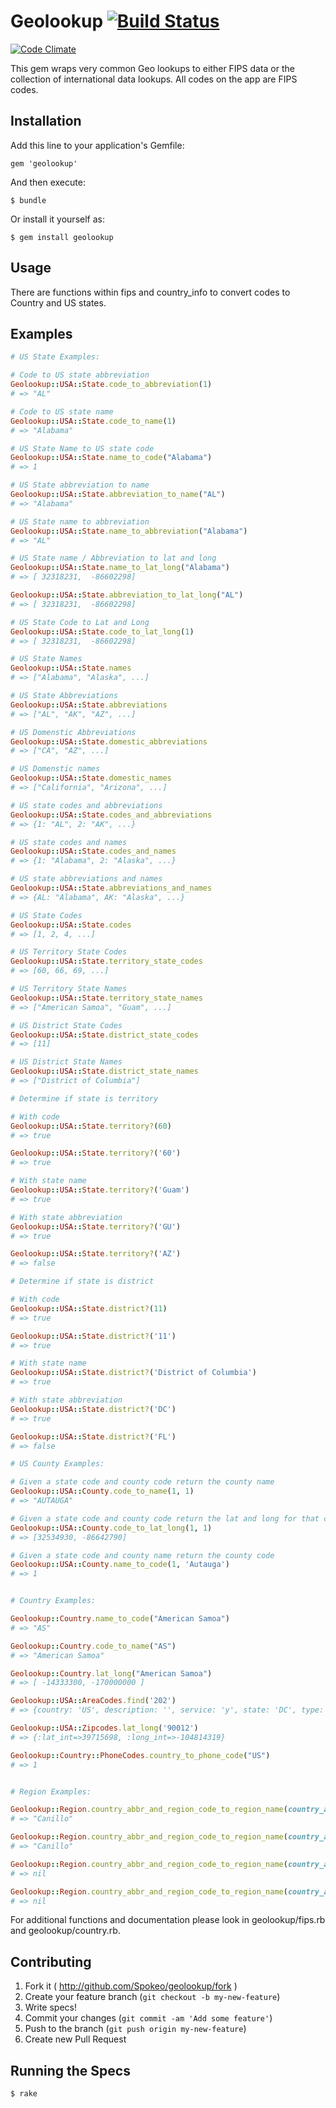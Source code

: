 # Geolookup [![Build Status](https://travis-ci.org/Spokeo/geolookup.png?branch=master)](https://travis-ci.org/Spokeo/geolookup)
[![Code Climate](https://codeclimate.com/github/Spokeo/geolookup.png)](https://codeclimate.com/github/Spokeo/geolookup)

This gem wraps very common Geo lookups to either FIPS data or the collection of international data lookups.  All codes on the app are FIPS codes.

## Installation

Add this line to your application's Gemfile:

    gem 'geolookup'

And then execute:

    $ bundle

Or install it yourself as:

    $ gem install geolookup

## Usage

There are functions within fips and country_info to convert codes to Country and US states.

## Examples

```ruby
# US State Examples:

# Code to US state abbreviation
Geolookup::USA::State.code_to_abbreviation(1)
# => "AL"

# Code to US state name
Geolookup::USA::State.code_to_name(1)
# => "Alabama"

# US State Name to US state code
Geolookup::USA::State.name_to_code("Alabama")
# => 1

# US State abbreviation to name
Geolookup::USA::State.abbreviation_to_name("AL")
# => "Alabama"

# US State name to abbreviation
Geolookup::USA::State.name_to_abbreviation("Alabama")
# => "AL"

# US State name / Abbreviation to lat and long
Geolookup::USA::State.name_to_lat_long("Alabama")
# => [ 32318231,  -86602298]

Geolookup::USA::State.abbreviation_to_lat_long("AL")
# => [ 32318231,  -86602298]

# US State Code to Lat and Long
Geolookup::USA::State.code_to_lat_long(1)
# => [ 32318231,  -86602298]

# US State Names
Geolookup::USA::State.names
# => ["Alabama", "Alaska", ...]

# US State Abbreviations
Geolookup::USA::State.abbreviations
# => ["AL", "AK", "AZ", ...]

# US Domenstic Abbreviations
Geolookup::USA::State.domestic_abbreviations
# => ["CA", "AZ", ...]

# US Domenstic names
Geolookup::USA::State.domestic_names
# => ["California", "Arizona", ...]

# US state codes and abbreviations
Geolookup::USA::State.codes_and_abbreviations
# => {1: "AL", 2: "AK", ...}

# US state codes and names
Geolookup::USA::State.codes_and_names
# => {1: "Alabama", 2: "Alaska", ...}

# US state abbreviations and names
Geolookup::USA::State.abbreviations_and_names
# => {AL: "Alabama", AK: "Alaska", ...}

# US State Codes
Geolookup::USA::State.codes
# => [1, 2, 4, ...]

# US Territory State Codes
Geolookup::USA::State.territory_state_codes
# => [60, 66, 69, ...]

# US Territory State Names
Geolookup::USA::State.territory_state_names
# => ["American Samoa", "Guam", ...]

# US District State Codes
Geolookup::USA::State.district_state_codes
# => [11]

# US District State Names
Geolookup::USA::State.district_state_names
# => ["District of Columbia"]

# Determine if state is territory

# With code
Geolookup::USA::State.territory?(60)
# => true

Geolookup::USA::State.territory?('60')
# => true

# With state name
Geolookup::USA::State.territory?('Guam')
# => true

# With state abbreviation
Geolookup::USA::State.territory?('GU')
# => true

Geolookup::USA::State.territory?('AZ')
# => false

# Determine if state is district

# With code
Geolookup::USA::State.district?(11)
# => true

Geolookup::USA::State.district?('11')
# => true

# With state name
Geolookup::USA::State.district?('District of Columbia')
# => true

# With state abbreviation
Geolookup::USA::State.district?('DC')
# => true

Geolookup::USA::State.district?('FL')
# => false

# US County Examples:

# Given a state code and county code return the county name
Geolookup::USA::County.code_to_name(1, 1)
# => "AUTAUGA"

# Given a state code and county code return the lat and long for that county
Geolookup::USA::County.code_to_lat_long(1, 1)
# => [32534930, -86642790]

# Given a state code and county name return the county code
Geolookup::USA::County.name_to_code(1, 'Autauga')
# => 1


# Country Examples:

Geolookup::Country.name_to_code("American Samoa")
# => "AS"

Geolookup::Country.code_to_name("AS")
# => "American Samoa"

Geolookup::Country.lat_long("American Samoa")
# => [ -14333300, -170000000 ]

Geolookup::USA::AreaCodes.find('202')
# => {country: 'US', description: '', service: 'y', state: 'DC', type: 'general purpose code'}

Geolookup::USA::Zipcodes.lat_long('90012')
# => {:lat_int=>39715698, :long_int=>-104814319}

Geolookup::Country::PhoneCodes.country_to_phone_code("US")
# => 1


# Region Examples:

Geolookup::Region.country_abbr_and_region_code_to_region_name(country_abbr: "AD", region_code: "02")
# => "Canillo"

Geolookup::Region.country_abbr_and_region_code_to_region_name(country_abbr: :ad, region_code: "02")
# => "Canillo"

Geolookup::Region.country_abbr_and_region_code_to_region_name(country_abbr: "ZZ", region_code: "02")
# => nil

Geolookup::Region.country_abbr_and_region_code_to_region_name(country_abbr: "AD", region_code: "ZZ")
# => nil
```


For additional functions and documentation please look in geolookup/fips.rb and geolookup/country.rb.

## Contributing

1. Fork it ( http://github.com/Spokeo/geolookup/fork )
2. Create your feature branch (`git checkout -b my-new-feature`)
3. Write specs!
4. Commit your changes (`git commit -am 'Add some feature'`)
5. Push to the branch (`git push origin my-new-feature`)
6. Create new Pull Request

## Running the Specs
    $ rake
